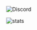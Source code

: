 ![Discord](https://discord.c99.nl/widget/theme-3/726942742218801223.png)
</p>                                                                                                        
  <img alt="stats" src="https://github-readme-stats.vercel.app/api/top-langs/?username=azmitino&show_icons=true&theme=tokyonight" /> 
